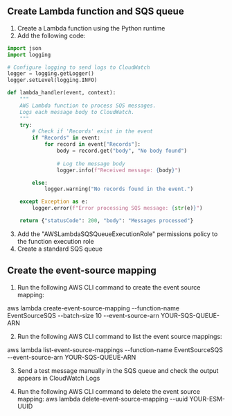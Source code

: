 ## Create Lambda function and SQS queue

1. Create a Lambda function using the Python runtime
2. Add the following code:

```python
import json
import logging

# Configure logging to send logs to CloudWatch
logger = logging.getLogger()
logger.setLevel(logging.INFO)

def lambda_handler(event, context):
    """
    AWS Lambda function to process SQS messages.
    Logs each message body to CloudWatch.
    """
    try:
        # Check if 'Records' exist in the event
        if "Records" in event:
            for record in event["Records"]:
                body = record.get("body", "No body found")
                
                # Log the message body
                logger.info(f"Received message: {body}")

        else:
            logger.warning("No records found in the event.")

    except Exception as e:
        logger.error(f"Error processing SQS message: {str(e)}")

    return {"statusCode": 200, "body": "Messages processed"}
```

3. Add the "AWSLambdaSQSQueueExecutionRole" permissions policy to the function execution role
4. Create a standard SQS queue

## Create the event-source mapping

1. Run the following AWS CLI command to create the event source mapping:

aws lambda create-event-source-mapping --function-name EventSourceSQS --batch-size 10 --event-source-arn YOUR-SQS-QUEUE-ARN

2. Run the following AWS CLI command to list the event source mappings:

aws lambda list-event-source-mappings --function-name EventSourceSQS --event-source-arn YOUR-SQS-QUEUE-ARN

3. Send a test message manually in the SQS queue and check the output appears in CloudWatch Logs

4. Run the following AWS CLI command to delete the event source mapping:
aws lambda delete-event-source-mapping --uuid YOUR-ESM-UUID